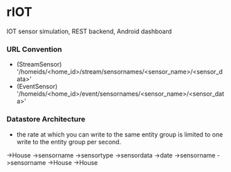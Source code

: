 # rIOT
IOT sensor simulation, REST backend, Android dashboard

### URL Convention
- (StreamSensor) '/homeids/<home_id>/stream/sensornames/<sensor_name>/<sensor_data>'
- (EventSensor)  '/homeids/<home_id>/event/sensornames/<sensor_name>/<sensor_data>'

### Datastore Architecture
- the rate at which you can write to the same entity group is limited to one write to the entity group per second.

->House
  ->sensorname
    ->sensortype
    ->sensordata
    ->date
  ->sensorname
  ->sensorname
->House
->House 
